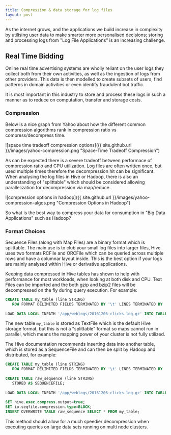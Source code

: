 ```yaml
---
title: Compression & data storage for log files
layout: post
---
```


As the internet grows, and the applications we build increase in complexity by utilising user data to make smarter more personalised decisions; storing and processing logs from "Log File Applications" is an increasing challenge.

## Real Time Bidding

Online real time advertising systems are wholly reliant on the user logs they collect both from their own activities, as well as the ingestion of logs from other providers. This data is then modelled to create subsets of users, find patterns in domain activities or even identify fraudulent bot traffic.

It is most important in this industry to store and process these logs in such a manner as to reduce on computation, transfer and storage costs. 

### Compression

Below is a nice graph from Yahoo about how the different common compression algorithms rank in compression ratio vs compress/decompress time.


![space time tradeoff compression options]({{ site.github.url }}/images/yahoo-compression.png "Space-Time Tradeoff Compression")


As can be expected there is a severe tradeoff between performace of compression ratio and CPU utilization. Log files are often written once, but used multiple times therefore the decompression hit can be significant. When analysing the log files in Hive or Hadoop, there is also an understanding of "splittable" which should be considered allowing parallelization for decompression via map/reduce. 


![compression options in hadoop]({{ site.github.url }}/images/yahoo-compression-algos.png "Compression Options in Hadoop")


So what is the best way to compress your data for consumption in "Big Data Applications" such as Hadoop?

### Format Choices

Sequence Files (along with Map Files) are a binary format which is splittable. The main use is to club your small log files into larger files, Hive uses two formats RCFile and ORCFile which can be queried across multiple rows and have a columnar layout inside. This is the best option if your logs are mainly analysed within Hive or derivative applications.

Keeping data compressed in Hive tables has shown to help with performance for most workloads, when looking at both disk and CPU. Text Files can be imported and the both gzip and bzip2 files will be decompressed on the fly during query execution. For example: 

```sql
CREATE TABLE my_table (line STRING)
   ROW FORMAT DELIMITED FIELDS TERMINATED BY '\t' LINES TERMINATED BY '\n';
 
LOAD DATA LOCAL INPATH '/app/weblogs/20161206-clicks.log.gz' INTO TABLE my_table;
```
The new table `my_table` is stored as TextFile which is the default Hive storage format, but this is not a "splittable" format so maps cannot run in parallel, which means the mapping power of your cluster is not fully utilized.

The Hive documentation recommends inserting data into another table, which is stored as a SequenceFile and can then be split by Hadoop and distributed, for example:

```sql
CREATE TABLE my_table (line STRING)
   ROW FORMAT DELIMITED FIELDS TERMINATED BY '\t' LINES TERMINATED BY '\n';
 
CREATE TABLE raw_sequence (line STRING)
   STORED AS SEQUENCEFILE;
 
LOAD DATA LOCAL INPATH '/app/weblogs/20161206-clicks.log.gz' INTO TABLE my_table;
 
SET hive.exec.compress.output=true;
SET io.seqfile.compression.type=BLOCK;
INSERT OVERWRITE TABLE raw_sequence SELECT * FROM my_table;
```
This method should allow for a much speedier decompression when executing queries on large data sets running on multi node clusters.
